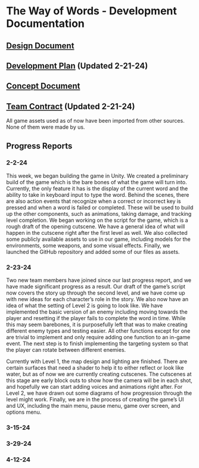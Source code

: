 # The Way of Words - Development Documentation

## [Design Document](https://docs.google.com/document/d/1RnADUqa4XkYSha4MJzp1s47EtEJZHQJguFQMNVEDugk/edit?usp=sharing)

## [Development Plan](https://docs.google.com/document/d/1OyMZX1aCOAXCOVbCiCbSqsiujDuK_RaFvbFi-OqoGJM/edit?usp=sharing) (Updated 2-21-24)

## [Concept Document](https://docs.google.com/document/d/1MUrVNBQ8p_VT9coivICi4tCYFXty_MS96A12-YqLs7o/edit?usp=sharing)

## [Team Contract](https://docs.google.com/document/d/1iJdKovIKsm1fYGri0wpCYbsGHCb3OqX8M1YUjYPesc0/edit?usp=sharing) (Updated 2-21-24)

All game assets used as of now have been imported from other sources. None of them were made by us.

## Progress Reports

### 2-2-24

This week, we began building the game in Unity. We created a preliminary build of the game which is the bare bones of what the game will turn into. Currently, the only feature it has is the display of the current word and the ability to take in keyboard input to type the word. Behind the scenes, there are also action events that recognize when a correct or incorrect key is pressed and when a word is failed or completed. These will be used to build up the other components, such as animations, taking damage, and tracking level completion. We began working on the script for the game, which is a rough draft of the opening cutscene. We have a general idea of what will happen in the cutscene right after the first level as well. We also collected some publicly available assets to use in our game, including models for the environments, some weapons, and some visual effects. Finally, we launched the GitHub repository and added some of our files as assets.

### 2-23-24

Two new team members have joined since our last progress report, and we have made significant progress as a result. Our draft of the game’s script now covers the story up through the second level, and we have come up with new ideas for each character’s role in the story. We also now have an idea of what the setting of Level 2 is going to look like. We have implemented the basic version of an enemy including moving towards the player and resetting if the player fails to complete the word in time. While this may seem barebones, it is purposefully left that was to make creating different enemy types and testing easier. All other functions except for one are trivial to implement and only require adding one function to an in-game event. The next step is to finish implementing the targeting system so that the player can rotate between different enemies. 

Currently with Level 1, the map design and lighting are finished. There are certain surfaces that need a shader to help it to either reflect or look like water, but as of now we are currently creating cutscenes. The cutscenes at this stage are early block outs to show how the camera will be in each shot, and hopefully we can start adding voices and animations right after. For Level 2, we have drawn out some diagrams of how progression through the level might work. Finally, we are in the process of creating the game’s UI and UX, including the main menu, pause menu, game over screen, and options menu.


### 3-15-24

### 3-29-24

### 4-12-24

